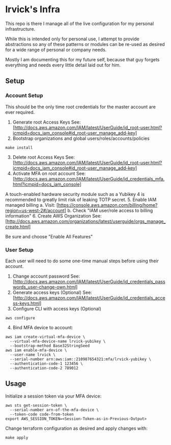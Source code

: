 # lrvick's Infra

This repo is there I manage all of the live configuration for my personal
infrastructure.

While this is intended only for personal use, I attempt to provide abstractions
so any of these patterns or modules can be re-used as desired for a wide range
of personal or company needs.

Mostly I am documenting this for my future self, because that guy forgets
everything and needs every little detail laid out for him.

## Setup

### Account Setup

This should be the only time root credentials for the master account are ever
required.

1. Generate root Access Keys
  See: [http://docs.aws.amazon.com/IAM/latest/UserGuide/id_root-user.html?icmpid=docs_iam_console#id_root-user_manage_add-key]
2. Bootstrap organizations and global users/roles/accounts/policies
  ```
  make install
  ```
3. Delete root Access Keys
  See: [http://docs.aws.amazon.com/IAM/latest/UserGuide/id_root-user.html?icmpid=docs_iam_console#id_root-user_manage_add-key]
4. Activate MFA on root account
  See: [http://docs.aws.amazon.com/IAM/latest/UserGuide/id_credentials_mfa.html?icmpid=docs_iam_console]

  A touch-enabled hardware security module such as a Yubikey 4 is recommended
  to greatly limit risk of leaking TOTP secret.
5. Enable IAM managed billing
  a. Visit: [https://console.aws.amazon.com/billing/home?region=us-west-2#/account]
  b. Check "IAM user/role access to billing information"
6. Create AWS Organization
  See: [http://docs.aws.amazon.com/organizations/latest/userguide/orgs_manage_create.html]

  Be sure and choose "Enable All Features"

### User Setup

Each user will need to do some one-time manual steps before using their
account.

1. Change account password
  See: [http://docs.aws.amazon.com/IAM/latest/UserGuide/id_credentials_passwords_user-change-own.html]
2. Generate access keys (Optional)
  See: [http://docs.aws.amazon.com/IAM/latest/UserGuide/id_credentials_access-keys.html]
3. Configure CLI with access keys (Optional)
  ```
  aws configure
  ```
4. Bind MFA device to account:
  ```
  aws iam create-virtual-mfa-device \
    --virtual-mfa-device-name lrvick-yubikey \
    --bootstrap-method Base32StringSeed
  aws iam enable-mfa-device \
    --user-name lrvick \
    --serial-number arn:aws:iam::210987654321:mfa/lrvick-yubikey \
    --authentication-code-1 123456 \
    --authentication-code-2 789012
  ```

## Usage

Initialize a session token via your MFA device:

```
aws sts get-session-token \
  --serial-number arn-of-the-mfa-device \
  --token-code code-from-token
export AWS_SESSION_TOKEN=<Session-Token-as-in-Previous-Output>
```

Change terraform configuration as desired and apply changes with:

```
make apply
```
